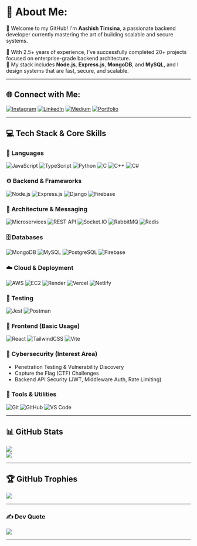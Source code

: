 # 💫 About Me:
👋 Welcome to my GitHub! I'm **Aashish Timsina**, a passionate backend developer currently mastering the art of building scalable and secure systems.

🚀 With 2.5+ years of experience, I’ve successfully completed 20+ projects focused on enterprise-grade backend architecture.  
💼 My stack includes **Node.js**, **Express.js**, **MongoDB**, and **MySQL**, and I design systems that are fast, secure, and scalable.

---

## 🌐 Connect with Me:
[![Instagram](https://img.shields.io/badge/Instagram-%23E4405F.svg?logo=Instagram&logoColor=white)](https://instagram.com/timsinaaashish6)
[![LinkedIn](https://img.shields.io/badge/LinkedIn-%230077B5.svg?logo=linkedin&logoColor=white)](https://www.linkedin.com/in/aashish-timsina-663ab02a8)
[![Medium](https://img.shields.io/badge/Medium-12100E?logo=medium&logoColor=white)](https://medium.com/@timsinaaashish6)
[![Portfolio](https://img.shields.io/badge/Website-%23121011.svg?style=flat&logo=Google-Chrome&logoColor=white)](https://aashishtimsina.com.np)

---

## 💻 Tech Stack & Core Skills

### 🚀 Languages
![JavaScript](https://img.shields.io/badge/javascript-%23323330.svg?style=for-the-badge&logo=javascript&logoColor=%23F7DF1E)
![TypeScript](https://img.shields.io/badge/typescript-%23007ACC.svg?style=for-the-badge&logo=typescript&logoColor=white)
![Python](https://img.shields.io/badge/python-3670A0?style=for-the-badge&logo=python&logoColor=ffdd54)
![C](https://img.shields.io/badge/c-%2300599C.svg?style=for-the-badge&logo=c&logoColor=white)
![C++](https://img.shields.io/badge/c++-%2300599C.svg?style=for-the-badge&logo=c%2B%2B&logoColor=white)
![C#](https://img.shields.io/badge/c%23-239120?style=for-the-badge&logo=c-sharp&logoColor=white)

### ⚙️ Backend & Frameworks
![Node.js](https://img.shields.io/badge/node.js-%2343853D.svg?style=for-the-badge&logo=node.js&logoColor=white)
![Express.js](https://img.shields.io/badge/express.js-%23404d59.svg?style=for-the-badge&logo=express&logoColor=%2361DAFB)
![Django](https://img.shields.io/badge/django-%23092E20.svg?style=for-the-badge&logo=django&logoColor=white)
![Firebase](https://img.shields.io/badge/firebase-%23039BE5.svg?style=for-the-badge&logo=firebase)

### 🧩 Architecture & Messaging
![Microservices](https://img.shields.io/badge/Microservices-%23121011.svg?style=for-the-badge&logo=microgen&logoColor=white)
![REST API](https://img.shields.io/badge/REST--API-%23000000.svg?style=for-the-badge&logo=fastapi&logoColor=white)
![Socket.IO](https://img.shields.io/badge/socket.io-%23000000.svg?style=for-the-badge&logo=socketdotio&logoColor=white)
![RabbitMQ](https://img.shields.io/badge/rabbitmq-%23FF6600.svg?style=for-the-badge&logo=rabbitmq&logoColor=white)
![Redis](https://img.shields.io/badge/redis-%23DC382D.svg?style=for-the-badge&logo=redis&logoColor=white)

### 🗄️ Databases
![MongoDB](https://img.shields.io/badge/mongodb-%234ea94b.svg?style=for-the-badge&logo=mongodb&logoColor=white)
![MySQL](https://img.shields.io/badge/mysql-4479A1.svg?style=for-the-badge&logo=mysql&logoColor=white)
![PostgreSQL](https://img.shields.io/badge/postgresql-%23316192.svg?style=for-the-badge&logo=postgresql&logoColor=white)
![Firebase](https://img.shields.io/badge/firebase-%23039BE5.svg?style=for-the-badge&logo=firebase)

### ☁️ Cloud & Deployment
![AWS](https://img.shields.io/badge/AWS-%23FF9900.svg?style=for-the-badge&logo=amazon-aws&logoColor=white)
![EC2](https://img.shields.io/badge/AWS%20EC2-%23FF9900.svg?style=for-the-badge&logo=amazon-ec2&logoColor=white)
![Render](https://img.shields.io/badge/render-00979D?style=for-the-badge&logo=render&logoColor=white)
![Vercel](https://img.shields.io/badge/vercel-%23000000.svg?style=for-the-badge&logo=vercel&logoColor=white)
![Netlify](https://img.shields.io/badge/netlify-%23000000.svg?style=for-the-badge&logo=netlify&logoColor=white)

### 🧪 Testing
![Jest](https://img.shields.io/badge/Jest-%23C21325.svg?style=for-the-badge&logo=jest&logoColor=white)
![Postman](https://img.shields.io/badge/Postman-%23FF6C37.svg?style=for-the-badge&logo=postman&logoColor=white)

### 🎨 Frontend (Basic Usage)
![React](https://img.shields.io/badge/react-%2320232a.svg?style=for-the-badge&logo=react&logoColor=%2361DAFB)
![TailwindCSS](https://img.shields.io/badge/tailwindcss-%2338B2AC.svg?style=for-the-badge&logo=tailwind-css&logoColor=white)
![Vite](https://img.shields.io/badge/vite-%23646CFF.svg?style=for-the-badge&logo=vite&logoColor=white)

### 🔐 Cybersecurity (Interest Area)
- Penetration Testing & Vulnerability Discovery  
- Capture the Flag (CTF) Challenges  
- Backend API Security (JWT, Middleware Auth, Rate Limiting)

### 🧰 Tools & Utilities
![Git](https://img.shields.io/badge/git-%23F05033.svg?style=for-the-badge&logo=git&logoColor=white)
![GitHub](https://img.shields.io/badge/github-%23121011.svg?style=for-the-badge&logo=github&logoColor=white)
![VS Code](https://img.shields.io/badge/VS--Code-%23007ACC.svg?style=for-the-badge&logo=visual-studio-code&logoColor=white)

---

## 📊 GitHub Stats
![](https://github-readme-streak-stats.herokuapp.com/?user=aashish0241&theme=radical&hide_border=false)  
![](https://github-readme-stats.vercel.app/api/top-langs/?username=aashish0241&theme=radical&hide_border=false&include_all_commits=true&count_private=true&layout=compact)

---

## 🏆 GitHub Trophies
![](https://github-profile-trophy.vercel.app/?username=aashish0241&theme=radical&no-frame=false&no-bg=true&margin-w=4)

---

### ✍️ Dev Quote
![](https://quotes-github-readme.vercel.app/api?type=horizontal&theme=radical)

---


<!-- Proudly built by Aashish Timsina -->
